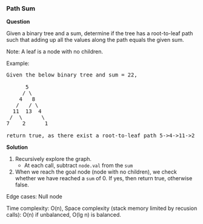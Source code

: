 <h3>Path Sum</h3>

**Question**

Given a binary tree and a sum, determine if the tree has a root-to-leaf path such that adding up all the values along the path equals the given sum.

Note: A leaf is a node with no children.

Example:

<pre>
Given the below binary tree and sum = 22,

      5
     / \
    4   8
   /   / \
  11  13  4
 /  \      \
7    2      1

return true, as there exist a root-to-leaf path 5->4->11->2 which sum is 22.
</pre>

**Solution**

1) Recursively explore the graph.
    - At each call, subtract ```node.val``` from the ```sum```
2) When we reach the goal node (node with no children), we check whether we have reached a ```sum``` of 0. If yes, then return true, otherwise false.

Edge cases: Null node

Time complexity: O(n), Space complexity (stack memory limited by recusion calls): O(n) if unbalanced, O(lg n) is balanced.
